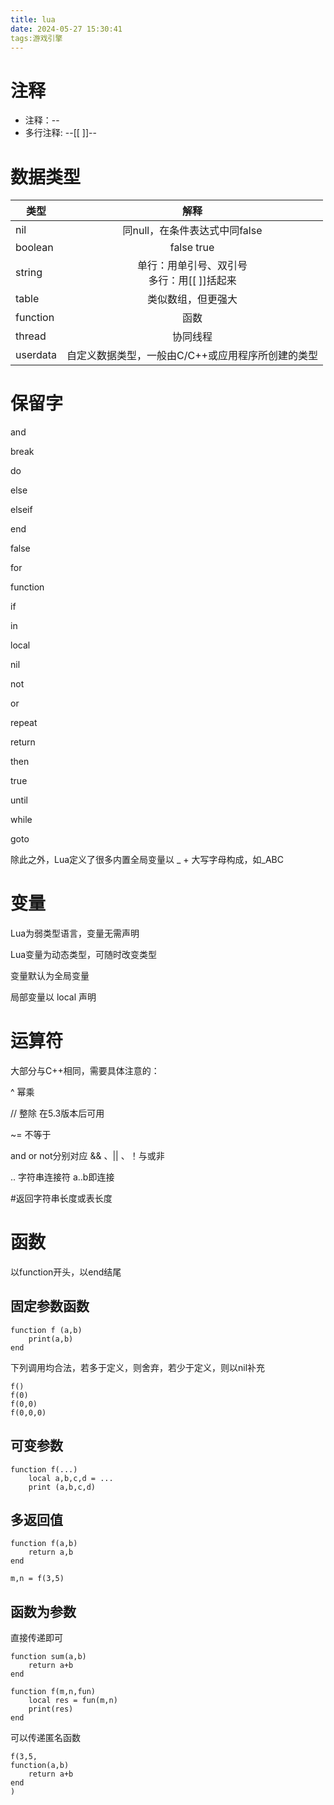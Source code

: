 ```yaml
---
title: lua
date: 2024-05-27 15:30:41
tags:游戏引擎
---
```

# 注释

* 注释：--
* 多行注释: --[[           ]]--

# 数据类型

| 类型     |                       解释                       |
| -------- | :-----------------------------------------------: |
| nil      |           同null，在条件表达式中同false           |
| boolean  |                    false true                    |
| string   |  单行：用单引号、双引号<br />多行：用[[ ]]括起来  |
| table    |                类似数组，但更强大                |
| function |                       函数                       |
| thread   |                     协同线程                     |
| userdata | 自定义数据类型，一般由C/C++或应用程序所创建的类型 |

# 保留字

and

break

do

else

elseif

end

false

for

function

if

in

local

nil

not

or

repeat

return

then

true

until

while

goto

除此之外，Lua定义了很多内置全局变量以 _ + 大写字母构成，如_ABC

# 变量

Lua为弱类型语言，变量无需声明

Lua变量为动态类型，可随时改变类型

变量默认为全局变量

局部变量以 local 声明

# 运算符

大部分与C++相同，需要具体注意的：

^  幂乘

// 整除  在5.3版本后可用

~= 不等于

and or not分别对应 && 、|| 、！与或非

.. 字符串连接符   a..b即连接

#返回字符串长度或表长度

# 函数

以function开头，以end结尾

## 固定参数函数

```
function f (a,b)
	print(a,b)
end
```

下列调用均合法，若多于定义，则舍弃，若少于定义，则以nil补充

```
f()
f(0)
f(0,0)
f(0,0,0)
```

## 可变参数

```
function f(...)
	local a,b,c,d = ...
	print (a,b,c,d)
```

## 多返回值

```
function f(a,b)
	return a,b
end

m,n = f(3,5)
```

## 函数为参数

直接传递即可

```
function sum(a,b)
	return a+b
end

function f(m,n,fun)
	local res = fun(m,n)
	print(res)
end
```

可以传递匿名函数

```
f(3,5,
function(a,b)
	return a+b
end
)
```
